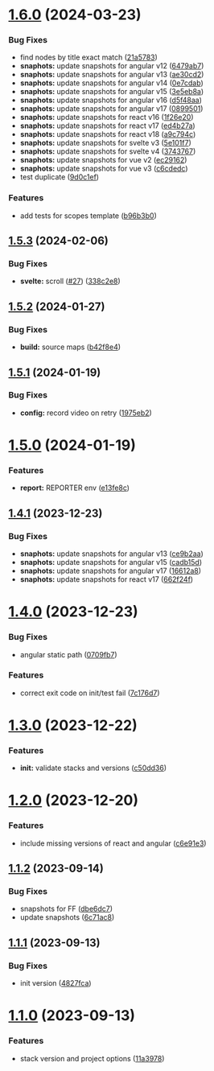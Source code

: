 # [1.6.0](https://github.com/retejs/rete-qa/compare/v1.5.3...v1.6.0) (2024-03-23)


### Bug Fixes

* find nodes by title exact match ([21a5783](https://github.com/retejs/rete-qa/commit/21a578348e229a6a556ec58c4ea62ed441295558))
* **snaphots:** update snapshots for angular v12 ([6479ab7](https://github.com/retejs/rete-qa/commit/6479ab744a537e2464de2bf8f04572737f5b2c02))
* **snaphots:** update snapshots for angular v13 ([ae30cd2](https://github.com/retejs/rete-qa/commit/ae30cd21c2339bbba900c3d5739bded1189709c5))
* **snaphots:** update snapshots for angular v14 ([0e7cdab](https://github.com/retejs/rete-qa/commit/0e7cdabcdf05acd915d138e96f2be76679980565))
* **snaphots:** update snapshots for angular v15 ([3e5eb8a](https://github.com/retejs/rete-qa/commit/3e5eb8a98026cadbaeac7f25205315be733403d7))
* **snaphots:** update snapshots for angular v16 ([d5f48aa](https://github.com/retejs/rete-qa/commit/d5f48aa9b70921a27bf6c50c92d4259222fdd893))
* **snaphots:** update snapshots for angular v17 ([0899501](https://github.com/retejs/rete-qa/commit/0899501a8fb1bbb108ee23bc0f1b2d6790f849d8))
* **snaphots:** update snapshots for react v16 ([1f26e20](https://github.com/retejs/rete-qa/commit/1f26e203606ebb9397911bacc01a5888f871ea77))
* **snaphots:** update snapshots for react v17 ([ed4b27a](https://github.com/retejs/rete-qa/commit/ed4b27a3c342b6feea1c9825e178c11266b07d78))
* **snaphots:** update snapshots for react v18 ([a9c794c](https://github.com/retejs/rete-qa/commit/a9c794cc98e5b54adc468832be806f535a4fb057))
* **snaphots:** update snapshots for svelte v3 ([5e101f7](https://github.com/retejs/rete-qa/commit/5e101f7580dcb312a73bb3929739d253fc6dc2eb))
* **snaphots:** update snapshots for svelte v4 ([3743767](https://github.com/retejs/rete-qa/commit/374376713a5a384ef4b08e3ed0871ecf69623eb6))
* **snaphots:** update snapshots for vue v2 ([ec29162](https://github.com/retejs/rete-qa/commit/ec2916223679e7d66c3ad00fa64222614aa32f2d))
* **snaphots:** update snapshots for vue v3 ([c6cdedc](https://github.com/retejs/rete-qa/commit/c6cdedc533ccaa318e2b76a3cccb1ebbb66cf8b9))
* test duplicate ([9d0c1ef](https://github.com/retejs/rete-qa/commit/9d0c1ef12b12de34153ee5a5487e672d48a64834))


### Features

* add tests for scopes template ([b96b3b0](https://github.com/retejs/rete-qa/commit/b96b3b0f74d794684f4eef00b925b0f9906b05f7))

## [1.5.3](https://github.com/retejs/rete-qa/compare/v1.5.2...v1.5.3) (2024-02-06)


### Bug Fixes

* **svelte:** scroll ([#27](https://github.com/retejs/rete-qa/issues/27)) ([338c2e8](https://github.com/retejs/rete-qa/commit/338c2e8a977b20528125eac2953ca96c9c6d65f3))

## [1.5.2](https://github.com/retejs/rete-qa/compare/v1.5.1...v1.5.2) (2024-01-27)


### Bug Fixes

* **build:** source maps ([b42f8e4](https://github.com/retejs/rete-qa/commit/b42f8e46a968ff9c32ad72d92a95b901785a0a12))

## [1.5.1](https://github.com/retejs/rete-qa/compare/v1.5.0...v1.5.1) (2024-01-19)


### Bug Fixes

* **config:** record video on retry ([1975eb2](https://github.com/retejs/rete-qa/commit/1975eb2844e64fa1dd6f2faf22693146b5e81bac))

# [1.5.0](https://github.com/retejs/rete-qa/compare/v1.4.1...v1.5.0) (2024-01-19)


### Features

* **report:** REPORTER env ([e13fe8c](https://github.com/retejs/rete-qa/commit/e13fe8c7b172e5511af736010f988e4f964b94aa))

## [1.4.1](https://github.com/retejs/rete-qa/compare/v1.4.0...v1.4.1) (2023-12-23)


### Bug Fixes

* **snaphots:** update snapshots for angular v13 ([ce9b2aa](https://github.com/retejs/rete-qa/commit/ce9b2aa19e9fb30736d3e48291304a84f529ed76))
* **snaphots:** update snapshots for angular v15 ([cadb15d](https://github.com/retejs/rete-qa/commit/cadb15d8e6b5afb3a73e3c40ef57fa7a37e5713f))
* **snaphots:** update snapshots for angular v17 ([16612a8](https://github.com/retejs/rete-qa/commit/16612a8b544b04168f7457c89ecd516444da935c))
* **snaphots:** update snapshots for react v17 ([662f24f](https://github.com/retejs/rete-qa/commit/662f24f19f79273b5fd7fbdb46f3ce0c042ca39f))

# [1.4.0](https://github.com/retejs/rete-qa/compare/v1.3.0...v1.4.0) (2023-12-23)


### Bug Fixes

* angular static path ([0709fb7](https://github.com/retejs/rete-qa/commit/0709fb7507f45f9da28e9113e3a4c9288ae9dec9))


### Features

* correct exit code on init/test fail ([7c176d7](https://github.com/retejs/rete-qa/commit/7c176d73a3dd7298487ae5eb304de8f1d1497c9f))

# [1.3.0](https://github.com/retejs/rete-qa/compare/v1.2.0...v1.3.0) (2023-12-22)


### Features

* **init:** validate stacks and versions ([c50dd36](https://github.com/retejs/rete-qa/commit/c50dd36e9ba1fb9c3d2ed3fc122ccf109ef954f8))

# [1.2.0](https://github.com/retejs/rete-qa/compare/v1.1.2...v1.2.0) (2023-12-20)


### Features

* include missing versions of react and angular ([c6e91e3](https://github.com/retejs/rete-qa/commit/c6e91e32fbdcfdb4a9e7e10d7226dbe476ce823e))


## [1.1.2](https://github.com/retejs/rete-qa/compare/v1.1.1...v1.1.2) (2023-09-14)


### Bug Fixes

* snapshots for FF ([dbe6dc7](https://github.com/retejs/rete-qa/commit/dbe6dc75a76ab369ceddc5471ed7696ce925ef6b))
* update snapshots ([6c71ac8](https://github.com/retejs/rete-qa/commit/6c71ac8f12e5bcdf4bb3e911d5ec0459767b8e5a))

## [1.1.1](https://github.com/retejs/rete-qa/compare/v1.1.0...v1.1.1) (2023-09-13)


### Bug Fixes

* init version ([4827fca](https://github.com/retejs/rete-qa/commit/4827fca1f40e553f534054db4ed7f1770b295d0e))

# [1.1.0](https://github.com/retejs/rete-qa/compare/v1.0.0...v1.1.0) (2023-09-13)


### Features

* stack version and project options ([11a3978](https://github.com/retejs/rete-qa/commit/11a397864544f536cfe2673c93a8f8baa93051e4))
